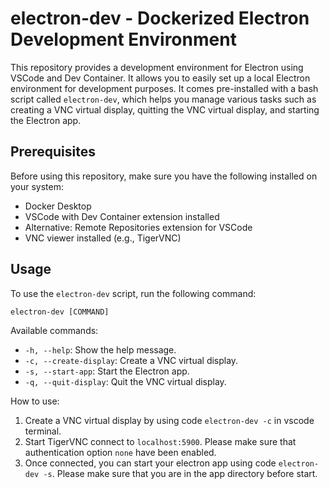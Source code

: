 # electron-dev - Dockerized Electron Development Environment

This repository provides a development environment for Electron using VSCode and Dev Container. It allows you to easily set up a local Electron environment for development purposes. It comes pre-installed with a bash script called `electron-dev`, which helps you manage various tasks such as creating a VNC virtual display, quitting the VNC virtual display, and starting the Electron app.

## Prerequisites

Before using this repository, make sure you have the following installed on your system:

- Docker Desktop
- VSCode with Dev Container extension installed
- Alternative: Remote Repositories extension for VSCode
- VNC viewer installed (e.g., TigerVNC)

## Usage

To use the `electron-dev` script, run the following command:

```
electron-dev [COMMAND]
```

Available commands:

- `-h, --help`: Show the help message.
- `-c, --create-display`: Create a VNC virtual display.
- `-s, --start-app`: Start the Electron app.
- `-q, --quit-display`: Quit the VNC virtual display.

How to use:

1. Create a VNC virtual display by using code `electron-dev -c` in vscode terminal.
2. Start TigerVNC connect to `localhost:5900`. Please make sure that authentication option `none` have been enabled.
3. Once connected, you can start your electron app using code `electron-dev -s`. Please make sure that you are in the app directory before start.